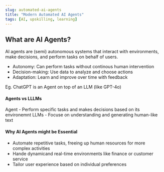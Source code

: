 ```yaml
---
slug: automated-ai-agents
title: "Modern Automated AI Agents"
tags: [AI, upskilling, learning]
---
```


## What are AI Agents?
AI agents are (semi) autonomous systems that interact with environments, make decisions, and perform tasks on behalf of users.
- Autonomy: Can perform tasks without continous human intervention
- Decision-making: Use data to analyze and choose actions
- Adaptation: Learn and improve over time with feedback

Eg. ChatGPT is an Agent on top of an LLM (like GPT-4o)

#### Agents vs LLLMs
Agent - Perform specific tasks and makes decisions based on its environemnt
LLMs - Focuse on understanding and generating human-like text

#### Why AI Agents might be Essential
- Automate repetitive tasks, freeing up human resources for more complex activities
- Hande dynamicand real-time environments like finance or customer service
- Tailor user experience based on individual preferences


